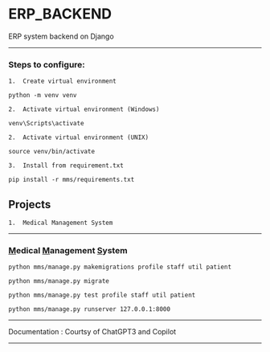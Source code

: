 # ERP_BACKEND
ERP system backend on Django
___
### Steps to configure:
    1.  Create virtual environment
```commandline
python -m venv venv
```
    2.  Activate virtual environment (Windows)
```commandline
venv\Scripts\activate
```
    2.  Activate virtual environment (UNIX)
```commandline
source venv/bin/activate
```
    3.  Install from requirement.txt
```commandline
pip install -r mms/requirements.txt
```
## Projects
    1.  Medical Management System

___
### <u>M</u>edical <u>M</u>anagement <u>S</u>ystem
```commandline
python mms/manage.py makemigrations profile staff util patient
```
```commandline
python mms/manage.py migrate
```
```commandline
python mms/manage.py test profile staff util patient
```
```commandline
python mms/manage.py runserver 127.0.0.1:8000
```
___
Documentation : Courtsy of ChatGPT3 and Copilot
___